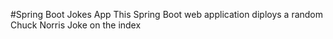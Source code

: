 #Spring Boot Jokes App
This Spring Boot web application diploys a random Chuck Norris Joke on the index
